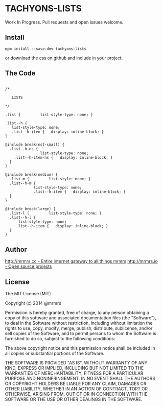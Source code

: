 # TACHYONS-LISTS

Work In Progress. Pull requests and open issues welcome.

## Install
```
npm install --save-dev tachyons-lists
```
or download the css on github and include in your project.

## The Code
```

/*

   LISTS

*/

.list {         list-style-type: none; }

.list--h {
   list-style-type: none;
   .list--h-item {   display: inline-block; }
}

@include break(not-small) {
  .list--h-ns {
                list-style-type: none;
    .list--h-item-ns {   display: inline-block; }
  }
}

@include break(medium) {
  .list-m {         list-style: none; }
  .list--h-m {
             list-style-type: none;
             .list--h-item {   display: inline-block; }
  }
}

@include break(large) {
  .list-l {         list-style-type: none; }
  .list--h-l {
      list-style-type: none;
     .list--h-item {   display: inline-block; }
  }
}
```

## Author

[http://mrmrs.cc - Entire internet gateway to all things mrmrs](http://mrmrs.cc)
[http://mrmrs.io - Open source projects](http://mrmrs.io)

## License

The MIT License (MIT)

Copyright (c) 2014 @mrmrs

Permission is hereby granted, free of charge, to any person obtaining a copy
of this software and associated documentation files (the "Software"), to deal
in the Software without restriction, including without limitation the rights
to use, copy, modify, merge, publish, distribute, sublicense, and/or sell
copies of the Software, and to permit persons to whom the Software is
furnished to do so, subject to the following conditions:

The above copyright notice and this permission notice shall be included in
all copies or substantial portions of the Software.

THE SOFTWARE IS PROVIDED "AS IS", WITHOUT WARRANTY OF ANY KIND, EXPRESS OR
IMPLIED, INCLUDING BUT NOT LIMITED TO THE WARRANTIES OF MERCHANTABILITY,
FITNESS FOR A PARTICULAR PURPOSE AND NONINFRINGEMENT. IN NO EVENT SHALL THE
AUTHORS OR COPYRIGHT HOLDERS BE LIABLE FOR ANY CLAIM, DAMAGES OR OTHER
LIABILITY, WHETHER IN AN ACTION OF CONTRACT, TORT OR OTHERWISE, ARISING FROM,
OUT OF OR IN CONNECTION WITH THE SOFTWARE OR THE USE OR OTHER DEALINGS IN
THE SOFTWARE.

